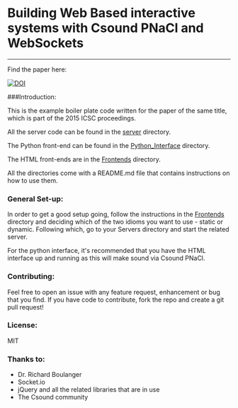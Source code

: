 # Building Web Based interactive systems with Csound PNaCl and WebSockets
----
Find the paper here:

[![DOI](https://zenodo.org/badge/doi/10.5281/zenodo.50368.svg)](http://dx.doi.org/10.5281/zenodo.50368)

###Introduction:

This is the example boiler plate code written for the paper of the same title, which is part of the 2015 ICSC proceedings.

All the server code can be found in the [server](server/) directory.

The Python front-end can be found in the [Python_Interface](Python_Interface/) directory.

The HTML front-ends are in the [Frontends](Frontends/) directory.

All the directories come with a README.md file that contains instructions on how to use them. 

### General Set-up: 

In order to get a good setup going, follow the instructions in the [Frontends](Frontends/) directory and deciding which of the two idioms you want to use - static or dynamic. Following which, go to your Servers directory and start the related server. 

For the python interface, it's recommended that you have the HTML interface up and running as this will make sound via Csound PNaCl. 

### Contributing: 

Feel free to open an issue with any feature request, enhancement or bug that you find. If you have code to contribute, fork the repo and create a git pull request! 

### License:

MIT

### Thanks to: 

- Dr. Richard Boulanger
- Socket.io
- jQuery and all the related libraries that are in use
- The Csound community




